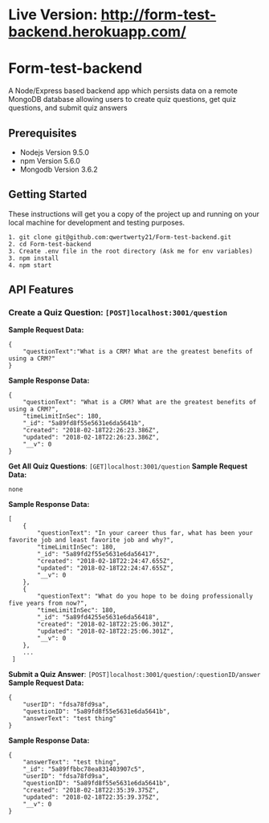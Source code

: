 # Live Version: http://form-test-backend.herokuapp.com/
# Form-test-backend

A Node/Express based backend app which persists data on a remote MongoDB database allowing users to create quiz questions, get quiz questions, and submit quiz answers

## Prerequisites
* Nodejs Version 9.5.0
* npm Version 5.6.0
* Mongodb Version 3.6.2

## Getting Started

These instructions will get you a copy of the project up and running on your local machine for development and testing purposes. 

```
1. git clone git@github.com:qwertwerty21/Form-test-backend.git
2. cd Form-test-backend
3. Create .env file in the root directory (Ask me for env variables)
3. npm install 
4. npm start
```
## API Features

### Create a Quiz Question: `[POST]localhost:3001/question`
**Sample Request Data:**
```
{
	"questionText":"What is a CRM? What are the greatest benefits of using a CRM?"
}
```
**Sample Response Data:**
```
{
    "questionText": "What is a CRM? What are the greatest benefits of using a CRM?",
    "timeLimitInSec": 180,
    "_id": "5a89fd8f55e5631e6da5641b",
    "created": "2018-02-18T22:26:23.386Z",
    "updated": "2018-02-18T22:26:23.386Z",
    "__v": 0
}
```
**Get All Quiz Questions**: `[GET]localhost:3001/question`
**Sample Request Data:**
```
none
```
**Sample Response Data:**
```
[
    {
        "questionText": "In your career thus far, what has been your favorite job and least favorite job and why?",
        "timeLimitInSec": 180,
        "_id": "5a89fd2f55e5631e6da56417",
        "created": "2018-02-18T22:24:47.655Z",
        "updated": "2018-02-18T22:24:47.655Z",
        "__v": 0
    },
    {
        "questionText": "What do you hope to be doing professionally five years from now?",
        "timeLimitInSec": 180,
        "_id": "5a89fd4255e5631e6da56418",
        "created": "2018-02-18T22:25:06.301Z",
        "updated": "2018-02-18T22:25:06.301Z",
        "__v": 0
    },
    ...
 ]
```
**Submit a Quiz Answer**: `[POST]localhost:3001/question/:questionID/answer`
**Sample Request Data:**
```
{
	"userID": "fdsa78fd9sa",
	"questionID": "5a89fd8f55e5631e6da5641b",
	"answerText": "test thing"
}
```
**Sample Response Data:**
```
{
    "answerText": "test thing",
    "_id": "5a89ffbbc78ea831403907c5",
    "userID": "fdsa78fd9sa",
    "questionID": "5a89fd8f55e5631e6da5641b",
    "created": "2018-02-18T22:35:39.375Z",
    "updated": "2018-02-18T22:35:39.375Z",
    "__v": 0
}
```
